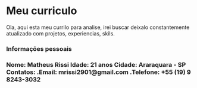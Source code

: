 # Meu curriculo

Ola, aqui esta meu currilo para analise, irei buscar deixalo constantemente atualizado com projetos, experiencias, skils.

<h3>Informações pessoais<h3>
Nome: Matheus Rissi
Idade: 21 anos
Cidade: Araraquara - SP
Contatos:
    .Email: mrissi2901@gmail.com
    .Telefone: +55 (19) 9 8243-3032
